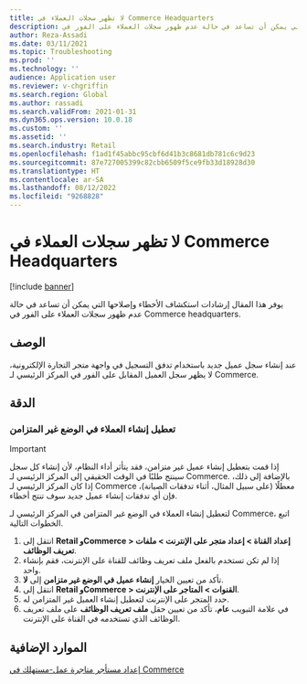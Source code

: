 ```yaml
---
title: لا تظهر سجلات العملاء في Commerce Headquarters
description: يوفر هذا المقال إرشادات استكشاف الأخطاء وإصلاحها التي يمكن أن تساعد في حالة عدم ظهور سجلات العملاء على الفور في Commerce headquarters.
author: Reza-Assadi
ms.date: 03/11/2021
ms.topic: Troubleshooting
ms.prod: ''
ms.technology: ''
audience: Application user
ms.reviewer: v-chgriffin
ms.search.region: Global
ms.author: rassadi
ms.search.validFrom: 2021-01-31
ms.dyn365.ops.version: 10.0.18
ms.custom: ''
ms.assetid: ''
ms.search.industry: Retail
ms.openlocfilehash: f1ad1f45abbc95cbf6d41b3c8681db781c6c9d23
ms.sourcegitcommit: 87e727005399c82cbb6509f5ce9fb33d18928d30
ms.translationtype: HT
ms.contentlocale: ar-SA
ms.lasthandoff: 08/12/2022
ms.locfileid: "9268828"
---
```

# <a name="customer-records-dont-appear-in-commerce-headquarters"></a>لا تظهر سجلات العملاء في Commerce Headquarters

[!include [banner](../../includes/banner.md)]

يوفر هذا المقال إرشادات استكشاف الأخطاء وإصلاحها التي يمكن أن تساعد في حالة عدم ظهور سجلات العملاء على الفور في Commerce headquarters.

## <a name="description"></a>الوصف

عند إنشاء سجل عميل جديد باستخدام تدفق التسجيل في واجهة متجر التجارة الإلكترونية، لا يظهر سجل العميل المقابل على الفور في المركز الرئيسي لـ Commerce.

## <a name="resolution"></a>الدقة

### <a name="disable-customer-creation-in-async-mode"></a>تعطيل إنشاء العملاء في الوضع غير المتزامن

> [!IMPORTANT]
> إذا قمت بتعطيل إنشاء عميل غير متزامن، فقد يتأثر أداء النظام، لأن إنشاء كل سجل سينتج طلبًا في الوقت الحقيقي إلى المركز الرئيسي لـ Commerce. بالإضافة إلى ذلك، إذا كان المركز الرئيسي لـ Commerce معطلًا (على سبيل المثال، أثناء تدفقات الصيانة)، فإن أي تدفقات إنشاء عميل جديد سوف تنتج أخطاء.

لتعطيل إنشاء العملاء في الوضع غير المتزامن في المركز الرئيسي لـ Commerce، اتبع الخطوات التالية.

1. انتقل إلى **Retail وCommerce \> إعداد القناة \> إعداد متجر على الإنترنت \> ملفات تعريف الوظائف**.
1. إذا لم تكن تستخدم بالفعل ملف تعريف وظائف للقناة على الإنترنت، فقم بإنشاء واحد.
1. تأكد من تعيين الخيار **إنشاء عميل في الوضع غير متزامن** إلى **لا**.
1. انتقل إلى **Retail وCommerce \> القنوات \> المتاجر على الإنترنت**.
1. حدد المتجر على الإنترنت لتعطيل إنشاء العميل غير المتزامن له.
1. في علامة التبويب **عام**، تأكد من تعيين حقل **ملف تعريف الوظائف** على ملف تعريف الوظائف الذي تستخدمه في القناة على الإنترنت.

## <a name="additional-resources"></a>الموارد الإضافية

[إعداد مستأجر متاجرة عمل-مستهلك في Commerce](../set-up-b2c-tenant.md)
